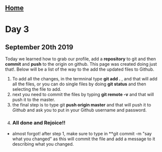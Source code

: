 ## [Home](README.md) ##
# Day 3
## September 20th 2019



Today we learned how to grab our profile, add a **repository** to git and then **commit** and **push** to the origin on github. This page was created doing just that!. Below will be a list of the way to the add the updated files to Github. 

1. To add all the changes, in the termninal type **git add .** , and that will add all the files, or you can do single files by doing **git status** and then selecting the file to add.
2. next you need to commit the files by typing **git remote -v** and that will push it to the master.
3. the final step is to type git **push origin master** and that will push it to *Github* and ask you to put in your Github username and password.
4. ### All done and Rejoice!! ###

+ almost forgot! after step 1, make sure to type in **git commit -m "say what you changed" as this will commit the file and add a message to it describing what you changed.